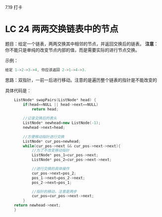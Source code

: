 7.19 打卡

# LC 24 两两交换链表中的节点

题目：给定一个链表，两两交换其中相邻的节点，并返回交换后的链表。
**注意**：你不能只是单纯的改变节点内部的值，而是需要实际的进行节点交换。

示例：

```c++
给定 1->2->3->4, 你应该返回 2->1->4->3.
```

思路：双指针，一前一后进行移动。注意的是遍历整个链表的指针是不能改变的

具体代码是：

```c++
    ListNode* swapPairs(ListNode* head) {
        if(head==NULL || head->next==NULL)
            return head;
        
        //记录交换后的表头
        ListNode* newhead=new ListNode(-1);
        newhead->next=head;
        
        //方便移动指针进行交换
        ListNode* cur_pos=newhead;
        while(cur_pos->next && cur_pos->next->next){
            //为了不改变移动指针
            ListNode* pos_1=cur_pos->next;
            ListNode* pos_2=cur_pos->next->next;

            //进行交换的具体操作
            cur_pos->next=pos_2;
            pos_1->next=pos_2->next;
            pos_2->next=pos_1;

            //指针的移动，注意是两步
            cur_pos=cur_pos->next->next;
        }
    return newhead->next;
    }
```